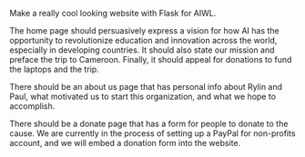 Make a really cool looking website with Flask for AIWL. 

The home page should persuasively express a vision for how AI has the opportunity to revolutionize education and innovation across the world, especially in developing countries. It should also state our mission and preface the trip to Cameroon. Finally, it should appeal for donations to fund the laptops and the trip.

There should be an about us page that has personal info about Rylin and Paul, what motivated us to start this organization, and what we hope to accomplish.

There should be a donate page that has a form for people to donate to the cause. We are currently in the process of setting up a PayPal for non-profits account, and we will embed a donation form into the website.